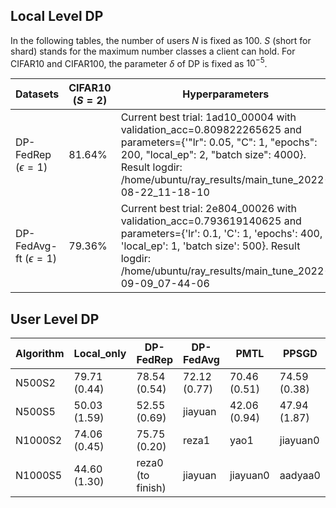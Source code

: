 ## Local Level DP

In the following tables, the number of users $N$ is fixed as 100. $S$ (short for shard) stands for the maximum number classes a client can hold.
For CIFAR10 and CIFAR100, the parameter $\delta$ of DP is fixed as $10^{-5}$.


| Datasets     | CIFAR10 ($S=2$) | Hyperparameters | Tuning script |
| -------------- | ----------------- | ----------------- | ----------------- |
| DP-FedRep ($\epsilon=1$)    | 81.64%               | Current best trial: 1ad10_00004 with validation_acc=0.809822265625 and parameters={'"lr": 0.05, "C": 1, "epochs": 200, "local_ep": 2, "batch size": 4000}. Result logdir: /home/ubuntu/ray_results/main_tune_2022-08-22_11-18-10          | `script/local-level-DP/CIFAR10/N100_S2/run_tune_DP-FedRep.sh`|
| DP-FedAvg-ft ($\epsilon=1$) | 79.36%              | Current best trial: 2e804_00026 with validation_acc=0.793619140625 and parameters={'lr': 0.1, 'C': 1, 'epochs': 400, 'local_ep': 1, 'batch size': 500}. Result logdir: /home/ubuntu/ray_results/main_tune_2022-09-09_07-44-06          |`script/local-level-DP/CIFAR10/N100_S2/tune/DP-FedAvg.sh`                   |




## User Level DP

|Algorithm|  Local_only | DP-FedRep  |  DP-FedAvg |    PMTL    |    PPSGD    |
|---------|-------------|------------|------------|------------|-------------|
| N500S2  |79.71 (0.44) |78.54 (0.54)|72.12 (0.77)|70.46 (0.51)|74.59 (0.38) |
| N500S5  |50.03 (1.59) |52.55 (0.69)|  jiayuan   |42.06 (0.94)| 47.94 (1.87) |
| N1000S2 | 74.06 (0.45)|75.75 (0.20)|  reza1     |    yao1    |jiayuan0|
| N1000S5 | 44.60 (1.30)| reza0 (to finish)   | jiayuan |   jiayuan0     |  aadyaa0